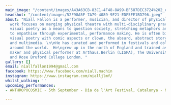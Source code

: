 ```yaml
---
main_image: "/content/images/A43A63CB-83C1-4F48-8A99-BF587DEC3724%202_edited_edited.jpg"
headshot: "/content/images/52F98A5F-7A79-4089-9F21-EDF5FE1BD796.jpeg"
about: "Niall Fallon is a performer, musician, and director of physical performance.\nHis
  work focuses on merging physical theatre with multi-disciplinary practices, using
  visual poetry as a means to question society, stretching metaphors and our capacity
  to empathise through experimental, performance making. He is often biased to use
  visual poetry with comic aspects or clown, the absurd, abstract storytelling, film
  and multimedia. \n\nHe has curated and performed in festivals and collaborations
  around the world.  He\ngrew up in the north of England and trained as a theatre
  maker and physical performer at Arthaus.Berlin (LISPA), The University of Kent,
  and Rose Bruford College London. "
gallery: []
email: niallfallon1994@gmail.com
facebook: https://www.facebook.com/niall.machin
instagram: https://www.instagram.com/nialljlmf/
whilst_walking: ''
upcoming_performances:
- ANTHROPOCOSMIC - 5th September - Dia de l'Art Festival, Catalunya - Nau Coclea

---
```

